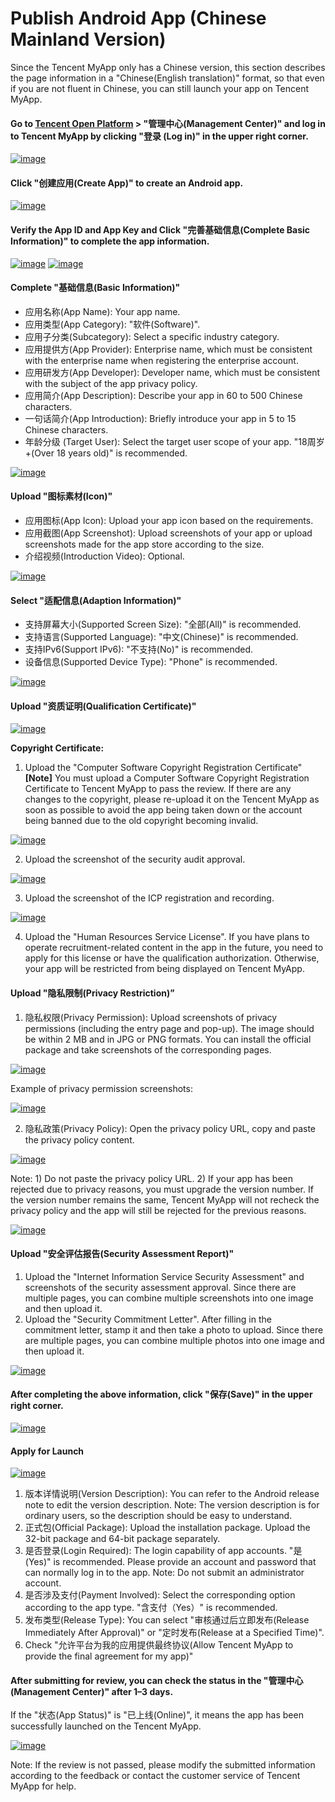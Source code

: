 # Publish Android App (Chinese Mainland Version)

Since the Tencent MyApp only has a Chinese version, this section describes the page information in a "Chinese(English translation)" format, so that even if you are not fluent in Chinese, you can still launch your app on Tencent MyApp.

#### Go to [Tencent Open Platform](https://open.tencent.com) > "管理中心(Management Center)" and log in to Tencent MyApp by clicking "登录 (Log in)" in the upper right corner.

<a data-fancybox title="img" href="/en/appDevelop/oemapp/androidstore/store1.png">![image](/en/appDevelop/oemapp/androidstore/store1.png)</a>

#### Click "创建应用(Create App)" to create an Android app.

<a data-fancybox title="img" href="/en/appDevelop/oemapp/androidstore/store2.png">![image](/en/appDevelop/oemapp/androidstore/store2.png)</a>

#### Verify the App ID and App Key and Click "完善基础信息(Complete Basic Information)" to complete the app information.

<a data-fancybox title="img" href="/en/appDevelop/oemapp/androidstore/store3.png">![image](/en/appDevelop/oemapp/androidstore/store3.png)</a>
<a data-fancybox title="img" href="/en/appDevelop/oemapp/androidstore/store4.png">![image](/en/appDevelop/oemapp/androidstore/store4.png)</a>

#### Complete "基础信息(Basic Information)" 

* 应用名称(App Name): Your app name.
* 应用类型(App Category): "软件(Software)".
* 应用子分类(Subcategory): Select a specific industry category.
* 应用提供方(App Provider): Enterprise name, which must be consistent with the enterprise name when registering the enterprise account.
* 应用研发方(App Developer): Developer name, which must be consistent with the subject of the app privacy policy.
* 应用简介(App Description): Describe your app in 60 to 500 Chinese characters.
* 一句话简介(App Introduction): Briefly introduce your app in 5 to 15 Chinese characters.
* 年龄分级 (Target User): Select the target user scope of your app. "18周岁+(Over 18 years old)" is recommended.

<a data-fancybox title="img" href="/en/appDevelop/oemapp/androidstore/store5.png">![image](/en/appDevelop/oemapp/androidstore/store5.png)</a>

#### Upload "图标素材(Icon)" 

* 应用图标(App Icon): Upload your app icon based on the requirements.
* 应用截图(App Screenshot): Upload screenshots of your app or upload screenshots made for the app store according to the size.
* 介绍视频(Introduction Video): Optional.

<a data-fancybox title="img" href="/en/appDevelop/oemapp/androidstore/store6.png">![image](/en/appDevelop/oemapp/androidstore/store6.png)</a>

#### Select "适配信息(Adaption Information)"

* 支持屏幕大小(Supported Screen Size): "全部(All)" is recommended.
* 支持语言(Supported Language): "中文(Chinese)" is recommended.
* 支持IPv6(Support IPv6): "不支持(No)" is recommended.
* 设备信息(Supported Device Type): "Phone" is recommended.

<a data-fancybox title="img" href="/en/appDevelop/oemapp/androidstore/store7.png">![image](/en/appDevelop/oemapp/androidstore/store7.png)</a>

#### Upload "资质证明(Qualification Certificate)"

<a data-fancybox title="img" href="/en/appDevelop/oemapp/androidstore/store8.png">![image](/en/appDevelop/oemapp/androidstore/store8.png)</a>

**Copyright Certificate:**

1. Upload the "Computer Software Copyright Registration Certificate" **[Note]** You must upload a Computer Software Copyright Registration Certificate to Tencent MyApp to pass the review. If there are any changes to the copyright, please re-upload it on the Tencent MyApp as soon as possible to avoid the app being taken down or the account being banned due to the old copyright becoming invalid.

<a data-fancybox title="img" href="/en/appDevelop/oemapp/androidstore/store9.png">![image](/en/appDevelop/oemapp/androidstore/store9.png)</a>

2. Upload the screenshot of the security audit approval.

<a data-fancybox title="img" href="/en/appDevelop/oemapp/androidstore/store10.png">![image](/en/appDevelop/oemapp/androidstore/store10.png)</a>

3. Upload the screenshot of the ICP registration and recording.

<a data-fancybox title="img" href="/en/appDevelop/oemapp/androidstore/store11.png">![image](/en/appDevelop/oemapp/androidstore/store11.png)</a>

4. Upload the "Human Resources Service License". If you have plans to operate recruitment-related content in the app in the future, you need to apply for this license or have the qualification authorization. Otherwise, your app will be restricted from being displayed on Tencent MyApp.

#### Upload "隐私限制(Privacy Restriction)”

1. 隐私权限(Privacy Permission): Upload screenshots of privacy permissions (including the entry page and pop-up). The image should be within 2 MB and in JPG or PNG formats. You can install the official package and take screenshots of the corresponding pages.

<a data-fancybox title="img" href="/en/appDevelop/oemapp/androidstore/store12.png">![image](/en/appDevelop/oemapp/androidstore/store12.png)</a>

Example of privacy permission screenshots:

<a data-fancybox title="img" href="/en/appDevelop/oemapp/androidstore/store13.png">![image](/en/appDevelop/oemapp/androidstore/store13.png)</a>

2. 隐私政策(Privacy Policy): Open the privacy policy URL, copy and paste the privacy policy content.

<a data-fancybox title="img" href="/en/appDevelop/oemapp/androidstore/store14.png">![image](/en/appDevelop/oemapp/androidstore/store14.png)</a>

Note: 1) Do not paste the privacy policy URL. 2)  If your app has been rejected due to privacy reasons, you must upgrade the version number. If the version number remains the same, Tencent MyApp will not recheck the privacy policy and the app will still be rejected for the previous reasons.

<a data-fancybox title="img" href="/en/appDevelop/oemapp/androidstore/store15.png">![image](/en/appDevelop/oemapp/androidstore/store15.png)</a>

#### Upload "安全评估报告(Security Assessment Report)"

1. Upload the "Internet Information Service Security Assessment" and screenshots of the security assessment approval. Since there are multiple pages, you can combine multiple screenshots into one image and then upload it.
2. Upload the "Security Commitment Letter". After filling in the commitment letter, stamp it and then take a photo to upload. Since there are multiple pages, you can combine multiple photos into one image and then upload it.

<a data-fancybox title="img" href="/en/appDevelop/oemapp/androidstore/store16.png">![image](/en/appDevelop/oemapp/androidstore/store16.png)</a>

#### After completing the above information, click "保存(Save)" in the upper right corner.

<a data-fancybox title="img" href="/en/appDevelop/oemapp/androidstore/store17.png">![image](/en/appDevelop/oemapp/androidstore/store17.png)</a>

#### Apply for Launch

<a data-fancybox title="img" href="/en/appDevelop/oemapp/androidstore/store18.png">![image](/en/appDevelop/oemapp/androidstore/store18.png)</a>

1. 版本详情说明(Version Description): You can refer to the Android release note to edit the version description. Note: The version description is for ordinary users, so the description should be easy to understand.
2. 正式包(Official Package): Upload the installation package. Upload the 32-bit package and 64-bit package separately.
3. 是否登录(Login Required): The login capability of app accounts. "是(Yes)" is recommended. Please provide an account and password that can normally log in to the app. Note: Do not submit an administrator account.
4. 是否涉及支付(Payment Involved): Select the corresponding option according to the app type. "含支付（Yes）" is recommended.
5. 发布类型(Release Type): You can select "审核通过后立即发布(Release Immediately After Approval)" or "定时发布(Release at a Specified Time)".
6. Check "允许平台为我的应用提供最终协议(Allow Tencent MyApp to provide the final agreement for my app)"

#### After submitting for review, you can check the status in the "管理中心(Management Center)" after 1–3 days.

If the "状态(App Status)" is "已上线(Online)", it means the app has been successfully launched on the Tencent MyApp.

<a data-fancybox title="img" href="/en/appDevelop/oemapp/androidstore/store19.png">![image](/en/appDevelop/oemapp/androidstore/store19.png)</a>

Note: If the review is not passed, please modify the submitted information according to the feedback or contact the customer service of Tencent MyApp for help.
